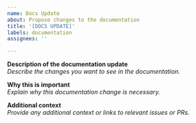 ```yaml
---
name: Docs Update
about: Propose changes to the documentation
title: '[DOCS UPDATE]'
labels: documentation
assignees: ''

---
```


**Description of the documentation update**  
*Describe the changes you want to see in the documentation.*

**Why this is important**  
*Explain why this documentation change is necessary.*

**Additional context**  
*Provide any additional context or links to relevant issues or PRs.*
